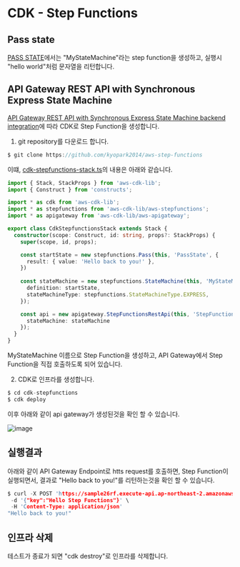 # CDK - Step Functions

## Pass state

[PASS STATE](https://github.com/kyopark2014/aws-step-functions/blob/main/cdk-stepfunctions/pass-state.md)에서는 "MyStateMachine"라는 step function을 생성하고, 실행시 "hello world"처럼 문자열을 리턴합니다. 


## API Gateway REST API with Synchronous Express State Machine

[API Gateway REST API with Synchronous Express State Machine backend integration](https://catalog.workshops.aws/stepfunctions/en-US/module-9/step-4#use-aws-cdk-to-create-an-api-gateway-rest-api-with-synchronous-express-state-machine-backend-integration)에 따라 CDK로 Step Function을 생성합니다.

1) git repository를 다운로드 합니다.


```c
$ git clone https://github.com/kyopark2014/aws-step-functions
```

이떄, [cdk-stepfunctions-stack.ts](https://github.com/kyopark2014/aws-step-functions/blob/main/cdk-stepfunctions/lib/cdk-stepfunctions-stack.ts)의 내용은 아래와 같습니다. 

```typescript
import { Stack, StackProps } from 'aws-cdk-lib';
import { Construct } from 'constructs';

import * as cdk from 'aws-cdk-lib';
import * as stepfunctions from 'aws-cdk-lib/aws-stepfunctions';
import * as apigateway from 'aws-cdk-lib/aws-apigateway';

export class CdkStepfunctionsStack extends Stack {
  constructor(scope: Construct, id: string, props?: StackProps) {
    super(scope, id, props);

    const startState = new stepfunctions.Pass(this, 'PassState', {
      result: { value: 'Hello back to you!' },
    })
    
    const stateMachine = new stepfunctions.StateMachine(this, 'MyStateMachine', {
      definition: startState,
      stateMachineType: stepfunctions.StateMachineType.EXPRESS,
    });

    const api = new apigateway.StepFunctionsRestApi(this, 'StepFunctionsRestApi', { 
      stateMachine: stateMachine 
    });
  }
}
```

MyStateMachine 이름으로 Step Function을 생성하고, API Gateway에서 Step Function을 직접 호출하도록 되어 있습니다. 


2) CDK로 인프라를 생성합니다. 

```c
$ cd cdk-stepfunctions
$ cdk deploy 
```

이후 아래와 같이 api gateway가 생성된것을 확인 할 수 있습니다. 


![image](https://user-images.githubusercontent.com/52392004/174426911-eaa7728c-3644-4418-b797-bbcfaf3e11dc.png)


## 실행결과

아래와 같이 API Gateway Endpoint로 htts request를 호출하면, Step Function이 실행되면서, 결과로 "Hello back to you!"를 리턴하는것을 확인 할 수 있습니다. 

```c
$ curl -X POST 'https://sample26rf.execute-api.ap-northeast-2.amazonaws.com/prod' \
 -d '{"key":"Hello Step Functions"}' \
 -H 'Content-Type: application/json'
"Hello back to you!"
```


## 인프라 삭제

테스트가 종료가 되면 "cdk destroy"로 인프라를 삭제합니다. 

